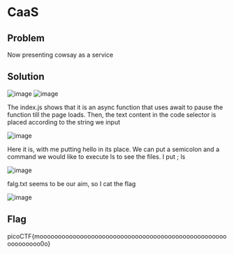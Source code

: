 # CaaS

## Problem
Now presenting cowsay as a service

## Solution

![image](https://github.com/Anushri-Sakhardande/Cryptonite_STP/assets/118385974/4b13bd31-dbd4-4f07-92f1-9e491660044e)
![image](https://github.com/Anushri-Sakhardande/Cryptonite_STP/assets/118385974/bfe26d9d-6b49-4a17-b58f-27460e3adf63)

The index.js shows that it is an async function that uses await to pause the function till the page loads. Then, the text content in the code selector is placed according to the string we input

![image](https://github.com/Anushri-Sakhardande/Cryptonite_STP/assets/118385974/8f20dcd7-c8c7-49ce-875d-6d52b588603c)

Here it is, with me putting hello in its place.
We can put a semicolon and a command we would like to execute ls to see the files. I put ; ls

![image](https://github.com/Anushri-Sakhardande/Cryptonite_STP/assets/118385974/e49216c7-0c8f-4867-af1a-a219ee4caf1a)

falg.txt seems to be our aim, so I cat the flag

![image](https://github.com/Anushri-Sakhardande/Cryptonite_STP/assets/118385974/cf7b3318-f731-416c-b76d-7c1848ab71b4)

## Flag
picoCTF{moooooooooooooooooooooooooooooooooooooooooooooooooooooooooooo0o}
